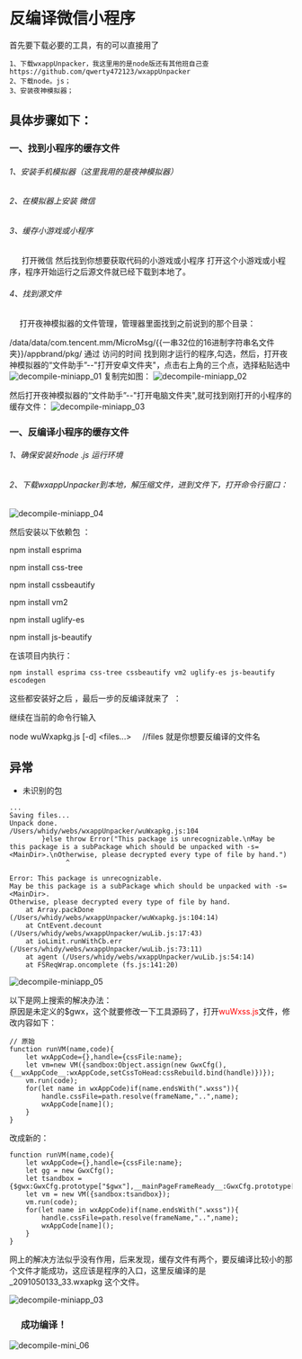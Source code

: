 # 反编译微信小程序

首先要下载必要的工具，有的可以直接用了

```
1、下载wxappUnpacker，我这里用的是node版还有其他班自己查https://github.com/qwerty472123/wxappUnpacker
2、下载node。js；
3、安装夜神模拟器；

```
## 具体步骤如下：
### 一、找到小程序的缓存文件
###### 1、安装手机模拟器（这里我用的是夜神模拟器）
###### 2、在模拟器上安装 微信
###### 3、缓存小游戏或小程序
&ensp; &ensp; 打开微信 然后找到你想要获取代码的小游戏或小程序  打开这个小游戏或小程序，程序开始运行之后源文件就已经下载到本地了。
###### 4、找到源文件
&ensp; &ensp;打开夜神模拟器的文件管理，管理器里面找到之前说到的那个目录：

   /data/data/com.tencent.mm/MicroMsg/{{一串32位的16进制字符串名文件夹}}/appbrand/pkg/
通过 访问的时间 找到刚才运行的程序,勾选，然后，打开夜神模拟器的“文件助手”--"打开安卓文件夹"，点击右上角的三个点，选择粘贴选中
![decompile-miniapp_01](../images/2020/02/decompile-miniapp-01.png)
复制完如图：
![decompile-miniapp_02](../images/2020/02/decompile-miniapp-02.png)

然后打开夜神模拟器的“文件助手”--"打开电脑文件夹",就可找到刚打开的小程序的缓存文件：
![decompile-miniapp_03](../images/2020/02/decompile-miniapp-03.png)

### 一、反编译小程序的缓存文件

###### 1、确保安装好node .js 运行环境
###### 2、下载wxappUnpacker到本地，解压缩文件，进到文件下，打开命令行窗口：
![decompile-miniapp_04](../images/2020/02/decompile-miniapp-04.png)

然后安装以下依赖包 ：

npm install esprima

npm install css-tree

npm install cssbeautify

npm install vm2

npm install uglify-es

npm install js-beautify

在该项目内执行：

```
npm install esprima css-tree cssbeautify vm2 uglify-es js-beautify escodegen

```


这些都安装好之后 ，最后一步的反编译就来了  ：

继续在当前的命令行输入  

node wuWxapkg.js [-d] <files...>     //files 就是你想要反编译的文件名

## 异常
- 未识别的包

```
...
Saving files...
Unpack done.
/Users/whidy/webs/wxappUnpacker/wuWxapkg.js:104
        }else throw Error("This package is unrecognizable.\nMay be this package is a subPackage which should be unpacked with -s=<MainDir>.\nOtherwise, please decrypted every type of file by hand.")
              ^

Error: This package is unrecognizable.
May be this package is a subPackage which should be unpacked with -s=<MainDir>.
Otherwise, please decrypted every type of file by hand.
    at Array.packDone (/Users/whidy/webs/wxappUnpacker/wuWxapkg.js:104:14)
    at CntEvent.decount (/Users/whidy/webs/wxappUnpacker/wuLib.js:17:43)
    at ioLimit.runWithCb.err (/Users/whidy/webs/wxappUnpacker/wuLib.js:73:11)
    at agent (/Users/whidy/webs/wxappUnpacker/wuLib.js:54:14)
    at FSReqWrap.oncomplete (fs.js:141:20)

```

![decompile-miniapp_05](../images/2020/02/decompile-miniapp-05.png)

以下是网上搜索的解决办法：  
原因是未定义的$gwx，这个就要修改一下工具源码了，打开<font color=#FF0000 >wuWxss.js</font>文件，修改内容如下：

```
// 原始
function runVM(name,code){
    let wxAppCode={},handle={cssFile:name};
    let vm=new VM({sandbox:Object.assign(new GwxCfg(),{__wxAppCode__:wxAppCode,setCssToHead:cssRebuild.bind(handle)})});
    vm.run(code);
    for(let name in wxAppCode)if(name.endsWith(".wxss")){
        handle.cssFile=path.resolve(frameName,"..",name);
        wxAppCode[name]();
    }
}
```

改成新的：
````
function runVM(name,code){
    let wxAppCode={},handle={cssFile:name};
    let gg = new GwxCfg();
    let tsandbox ={$gwx:GwxCfg.prototype["$gwx"],__mainPageFrameReady__:GwxCfg.prototype["$gwx"],__wxAppCode__:wxAppCode,setCssToHead:cssRebuild.bind(handle)};
    let vm = new VM({sandbox:tsandbox});
    vm.run(code);
    for(let name in wxAppCode)if(name.endsWith(".wxss")){
        handle.cssFile=path.resolve(frameName,"..",name);
        wxAppCode[name]();
    }
}
````
网上的解决方法似乎没有作用，后来发现，缓存文件有两个，要反编译比较小的那个文件才能成功，这应该是程序的入口，这里反编译的是_2091050133_33.wxapkg 这个文件。

![decompile-miniapp_03](../images/2020/02/decompile-miniapp-03.png)
###  &ensp; &ensp;成功编译！
![decompile-mini_06](../images/2020/02/decompile-mini-06.png)
